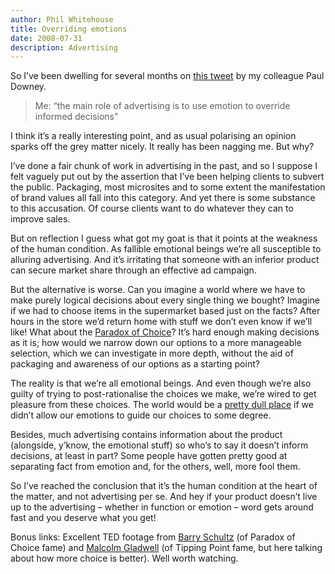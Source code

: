 ```yaml
---
author: Phil Whitehouse
title: Overriding emotions
date: 2008-07-31
description: Advertising
---
```

So I’ve been dwelling for several months on [this tweet](http://twitter.com/psd/statuses/773499479) by my colleague Paul Downey.

> Me: “the main role of advertising is to use emotion to override informed decisions”

I think it’s a really interesting point, and as usual polarising an opinion sparks off the grey matter nicely. It really has been nagging me. But why?

I’ve done a fair chunk of work in advertising in the past, and so I suppose I felt vaguely put out by the assertion that I’ve been helping clients to subvert the public. Packaging, most microsites and to some extent the manifestation of brand values all fall into this category. And yet there is some substance to this accusation. Of course clients want to do whatever they can to improve sales.

But on reflection I guess what got my goat is that it points at the weakness of the human condition. As fallible emotional beings we’re all susceptible to alluring advertising. And it’s irritating that someone with an inferior product can secure market share through an effective ad campaign.

But the alternative is worse. Can you imagine a world where we have to make purely logical decisions about every single thing we bought? Imagine if we had to choose items in the supermarket based just on the facts? After hours in the store we’d return home with stuff we don’t even know if we’ll like! What about the [Paradox of Choice](http://en.wikipedia.org/wiki/The_Paradox_of_Choice)? It’s hard enough making decisions as it is; how would we narrow down our options to a more manageable selection, which we can investigate in more depth, without the aid of packaging and awareness of our options as a starting point?

The reality is that we’re all emotional beings. And even though we’re also guilty of trying to post-rationalise the choices we make, we’re wired to get pleasure from these choices. The world would be a [pretty dull place](http://en.wikipedia.org/wiki/Vulcan_%28Star_Trek_planet%29) if we didn’t allow our emotions to guide our choices to some degree.

Besides, much advertising contains information about the product (alongside, y’know, the emotional stuff) so who’s to say it doesn’t inform decisions, at least in part? Some people have gotten pretty good at separating fact from emotion and, for the others, well, more fool them.

So I’ve reached the conclusion that it’s the human condition at the heart of the matter, and not advertising per se. And hey if your product doesn’t live up to the advertising – whether in function or emotion – word gets around fast and you deserve what you get!

Bonus links: Excellent TED footage from [Barry Schultz](http://www.ted.com/index.php/talks/barry_schwartz_on_the_paradox_of_choice.html) (of Paradox of Choice fame) and [Malcolm Gladwell](http://www.ted.com/index.php/talks/malcolm_gladwell_on_spaghetti_sauce.html) (of Tipping Point fame, but here talking about how more choice is better). Well worth watching.
